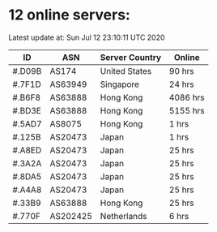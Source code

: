 # 12 online servers:

Latest update at: Sun Jul 12 23:10:11 UTC 2020

| ID | ASN | Server Country | Online |
| -- | --- | -------------- | ------ |
| #.D09B | AS174 | United States | 90 hrs |
| #.7F1D | AS63949 | Singapore | 24 hrs |
| #.B6F8 | AS63888 | Hong Kong | 4086 hrs |
| #.BD3E | AS63888 | Hong Kong | 5155 hrs |
| #.5AD7 | AS8075 | Hong Kong | 1 hrs |
| #.125B | AS20473 | Japan | 1 hrs |
| #.A8ED | AS20473 | Japan | 25 hrs |
| #.3A2A | AS20473 | Japan | 25 hrs |
| #.8DA5 | AS20473 | Japan | 25 hrs |
| #.A4A8 | AS20473 | Japan | 25 hrs |
| #.33B9 | AS63888 | Hong Kong | 25 hrs |
| #.770F | AS202425 | Netherlands | 6 hrs |

